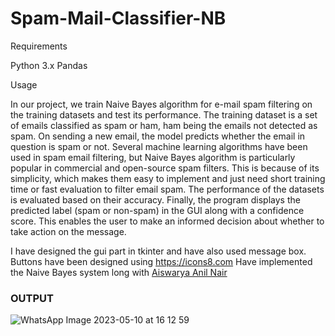 # Spam-Mail-Classifier-NB
Requirements

Python 3.x Pandas

Usage


In our project, we train Naive Bayes algorithm for e-mail spam filtering on the training datasets and test its performance. The training dataset is a set of emails classified as spam or ham, ham being the emails not detected as spam. On sending a new email, the model predicts whether the email in question is spam or not. 
Several machine learning algorithms have been used in spam email filtering, but Naive Bayes algorithm is particularly popular in commercial and open-source spam filters. This is because of its simplicity, which makes them easy to implement and just need short training time or fast evaluation to filter email spam. The performance of the datasets is evaluated based on their accuracy.
Finally, the program displays the predicted label (spam or non-spam) in the GUI along with a confidence score. This enables the user to make an informed decision about whether to take action on the message.


I have designed the gui part in tkinter and have also used message box.
Buttons have been designed using https://icons8.com
Have implemented the Naive Bayes system long with [Aiswarya Anil Nair](https://github.com/aan2907)

### OUTPUT

![WhatsApp Image 2023-05-10 at 16 12 59](https://github.com/GOVINDFROMINDIA/Gmail_Spam-Classifier/assets/79012314/cdd767c7-c0d6-4570-b046-c02be45b4c11)
